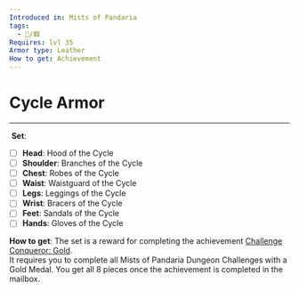 ```yaml
---
Introduced in: Mists of Pandaria
tags:
  - 👒/🟥
Requires: lvl 35
Armor type: Leather
How to get: Achievement
---
```

# Cycle Armor
---
![]()
**Set**:
- [ ] **Head**: Hood of the Cycle
- [ ] **Shoulder**: Branches of the Cycle
- [ ] **Chest**: Robes of the Cycle
- [ ] **Waist**: Waistguard of the Cycle
- [ ] **Legs**: Leggings of the Cycle
- [ ] **Wrist**: Bracers of the Cycle
- [ ] **Feet**: Sandals of the Cycle
- [ ] **Hands**: Gloves of the Cycle

**How to get**:
The set is a reward for completing the achievement [Challenge Conqueror: Gold](https://www.wowhead.com/achievement=6378).  
It requires you to complete all Mists of Pandaria Dungeon Challenges with a Gold Medal. 
You get all 8 pieces once the achievement is completed in the mailbox.